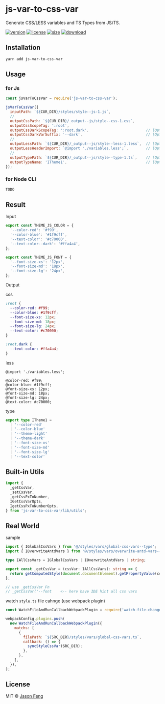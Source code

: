 # js-var-to-css-var

Generate CSS/LESS variables and TS Types from JS/TS.

[![version][npm-img]][npm-url]
[![license][mit-img]][mit-url]
[![size][size-img]][size-url]
[![download][download-img]][download-url]

## Installation

```sh
yarn add js-var-to-css-var
```


## Usage


### for Js


```js
const jsVarToCssVar = require('js-var-to-css-var');

jsVarToCssVar({
  inputPath: `${CUR_DIR}/styles/style--js-1.js`,
  //
  outputCssPath: `${CUR_DIR}/_output--js/style--css-1.css`,
  outputCssScopeTag: ':root',
  outputCssDarkScopeTag: ':root.dark',                          // [Optional] 
  outputCssDarkVarSuffix: '--dark',                             // [Optional]
  //
  outputLessPath: `${CUR_DIR}/_output--js/style--less-1.less`,  // [Optional]
  outputLessHeaderImport: `@import './variables.less';`,        // [Optional]
  //
  outputTypePath: `${CUR_DIR}/_output--js/style--type-1.ts`,    // [Optional]
  outputTypeName: 'ITheme1',                                    // [Optional]
});

```


### for Node CLI

```bash
TODO
```

## Result

Input

```js
export const THEME_JS_COLOR = {
  '--color-red': '#f99',
  '--color-blue': '#1f9cff',
  '--text-color': '#c70000',
  '--text-color--dark': '#ffa4a4',
};

export const THEME_JS_FONT = {
  '--font-size-xs': '12px',
  '--font-size-md': '18px',
  '--font-size-lg': '24px',
};
```

Output

css

```css
:root {
  --color-red: #f99;
  --color-blue: #1f9cff;
  --font-size-xs: 12px;
  --font-size-md: 18px;
  --font-size-lg: 24px;
  --text-color: #c70000;
}

:root.dark {
  --text-color: #ffa4a4;
}
```

less

```less
@import './variables.less';

@color-red: #f99;
@color-blue: #1f9cff;
@font-size-xs: 12px;
@font-size-md: 18px;
@font-size-lg: 24px;
@text-color: #c70000;
```

type

```typescript
export type ITheme1 =
  | '--color-red'
  | '--color-blue'
  | '--theme-light'
  | '--theme-dark'
  | '--font-size-xs'
  | '--font-size-md'
  | '--font-size-lg'
  | '--text-color'
```

## Built-in Utils

```typescript jsx
import {
  _getCssVar,
  _setCssVar,
  _getCssPxToNumber,
  IGetCssVarOpts,
  IgetCssPxToNumberOpts,
} from 'js-var-to-css-var/lib/utils';
```

## Real World

sample

```typescript jsx
import { IGlobalCssVars } from '@/styles/vars/global-css-vars--type';
import { IOverwriteAntdVars } from '@/styles/vars/overwrite-antd-vars--type';

type IAllCssVars = IGlobalCssVars | IOverwriteAntdVars | string;

export const _getCssVar = (cssVar: IAllCssVars): string => {
  return getComputedStyle(document.documentElement).getPropertyValue(cssVar);
};

// use _getCssVar Fn
// _getCssVar('--font    <-- here have IDE hint all css vars

```

watch `style.ts` file cahnge (use webpack plugin)

```js
const WatchFileAndRunCallbackWebpackPlugin = require('watch-file-change-and-run-callback-webpack-plugin');

webpackConfig.plugins.push(
  new WatchFileAndRunCallbackWebpackPlugin({
    matchs: [
      {
        filePath: `${SRC_DIR}/styles/vars/global-css-vars.ts`,
        callback: () => {
          syncStyleCssVar(SRC_DIR);
        },
      },
    ],
  }),
);
```


## License

MIT © [Jason Feng][author-url]

<!-- badges -->

[author-url]: https://github.com/SolidZORO


[mit-img]: https://img.shields.io/npm/l/js-var-to-css-var.svg?style=flat&colorA=000000&colorB=000000

[mit-url]: ./LICENSE


[npm-img]: https://img.shields.io/npm/v/js-var-to-css-var?style=flat&colorA=000000&colorB=000000

[npm-url]: https://www.npmjs.com/package/js-var-to-css-var


[size-img]: https://img.shields.io/bundlephobia/minzip/js-var-to-css-var?label=bundle&style=flat&colorA=000000&colorB=000000

[size-url]: https://www.npmjs.com/package/js-var-to-css-var


[download-img]: https://img.shields.io/npm/dt/js-var-to-css-var.svg?style=flat&colorA=000000&colorB=000000

[download-url]: https://www.npmjs.com/package/js-var-to-css-var


[build-img]: https://github.com/SolidZORO/js-var-to-css-var/workflows/badge.svg

[build-url]: https://github.com/SolidZORO/js-var-to-css-var/actions
